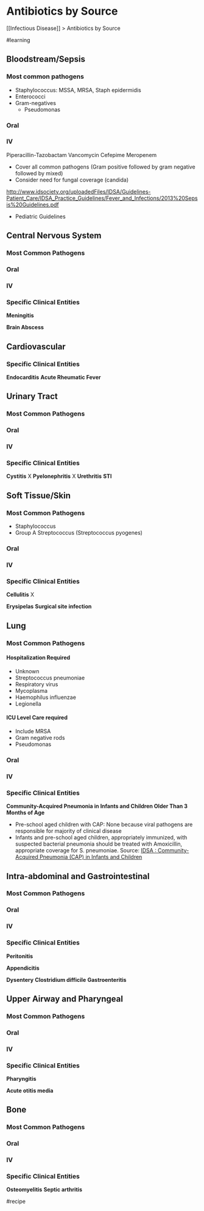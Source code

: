 # Antibiotics by Source
[[Infectious Disease]] > Antibiotics by Source

#learning

## Bloodstream/Sepsis
### Most common pathogens
* Staphylococcus: MSSA, MRSA, Staph epidermidis
* Enterococci
* Gram-negatives
	* Pseudomonas

### Oral
### IV
Piperacillin-Tazobactam
Vancomycin
Cefepime
Meropenem

* Cover all common pathogens (Gram positive followed by gram negative followed by mixed)
* Consider need for fungal coverage (candida)

http://www.idsociety.org/uploadedFiles/IDSA/Guidelines-Patient_Care/IDSA_Practice_Guidelines/Fever_and_Infections/2013%20Sepsis%20Guidelines.pdf

* Pediatric Guidelines

## Central Nervous System
### Most Common Pathogens
### Oral
### IV
### Specific Clinical Entities

**Meningitis**


**Brain Abscess**

## Cardiovascular
### Specific Clinical Entities
**Endocarditis**
**Acute Rheumatic Fever**

## Urinary Tract
### Most Common Pathogens
### Oral
### IV
### Specific Clinical Entities
**Cystitis**
X
**Pyelonephritis**
X
**Urethritis**
**STI**

## Soft Tissue/Skin
### Most Common Pathogens
* Staphylococcus
* Group A Streptococcus (Streptococcus pyogenes)
### Oral
### IV
### Specific Clinical Entities
**Cellulitis**
X

**Erysipelas**
**Surgical site infection**

## Lung
### Most Common Pathogens

#### Hospitalization Required
* Unknown 
* Streptococcus pneumoniae
* Respiratory virus
* Mycoplasma
* Haemophilus influenzae
* Legionella

#### ICU Level Care required
* Include MRSA
* Gram negative rods
* Pseudomonas

### Oral
### IV
### Specific Clinical Entities

**Community-Acquired Pneumonia in Infants and Children Older Than 3 Months of Age**

* Pre-school aged children with CAP: None because viral pathogens are responsible for majority of clinical disease
* Infants and pre-school aged children, appropriately immunized, with suspected bacterial pneumonia should be treated with Amoxicillin, appropriate coverage for S. pneumoniae.
Source: [IDSA : Community-Acquired Pneumonia (CAP) in Infants and Children](http://www.idsociety.org/Guidelines/Patient_Care/IDSA_Practice_Guidelines/Infections_By_Organ_System-81567/Lower/Upper_Respiratory/Community-Acquired_Pneumonia_(CAP)_in_Infants_and_Children/)

## Intra-abdominal and Gastrointestinal
### Most Common Pathogens
### Oral
### IV
### Specific Clinical Entities
**Peritonitis**


**Appendicitis**


**Dysentery**
**Clostridium difficile**
**Gastroenteritis**

## Upper Airway and Pharyngeal
### Most Common Pathogens
### Oral
### IV
### Specific Clinical Entities

**Pharyngitis**


**Acute otitis media**


## Bone
### Most Common Pathogens
### Oral
### IV
### Specific Clinical Entities
**Osteomyelitis**
**Septic arthritis**


#recipe